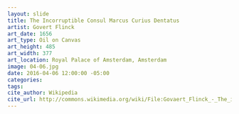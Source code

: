 ```yaml
---
layout: slide
title: The Incorruptible Consul Marcus Curius Dentatus
artist: Govert Flinck
art_date: 1656
art_type: Oil on Canvas
art_height: 485
art_width: 377
art_location: Royal Palace of Amsterdam, Amsterdam
image: 04-06.jpg
date: 2016-04-06 12:00:00 -05:00
categories:
tags:
cite_author: Wikipedia
cite_url: http://commons.wikimedia.org/wiki/File:Govaert_Flinck_-_The_incorruptible_Consul_Marcus_Curius_Dentatus_-_Google_Art_Project.jpg
---
```

